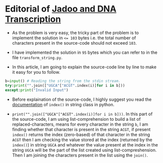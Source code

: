 # Editorial of [Jadoo and DNA Transcription](https://www.hackerearth.com/practice/python/getting-started/input-and-output/practice-problems/golf/jadoo-and-dna-transcription/description/)

* As the problem is very easy, the tricky part of the problem is to implement the solution in `<= 103` bytes i.e. the total number of characters present in the source-code should not exceed `103`.

* I have implemented the solution in `95` bytes which you can refer to in the file `transform_string.py`.

* In this article, I am going to explain the source-code line by line to make it easy for you to follow.

```Python
b=input() # Reading the string from the stdin stream.
try:print("".join(["UGCA"["ACGT".index(i)]for i in b]))
except:print("Invalid Input")
```

* Before explaination of the source-code, I highly suggest you read the [documentation](https://www.programiz.com/python-programming/methods/string/index) of `index()` in string class in python.

* `print("".join(["UGCA"["ACGT".index(i)]for i in b]))`. In this part of the source-code, I am using list-comprehension to build a list of replaced-characters, means for every character in the string `b`, I am finding whether that character is present in the string `ACGT`, if present `index()` returns the index (zero-based) of that character in the string `ACGT` then I am checking the value stored at the index (returned by the `index()`) in string `UGCA` and whatever the value present at the index in the string `UGCA` will be the part of the list created using list-compreshension. Then I am joining the characters present in the list using the `join()`.
